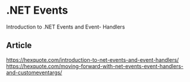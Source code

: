 # .NET Events

Introduction to .NET Events and Event- Handlers    

## Article
https://hexquote.com/introduction-to-net-events-and-event-handlers/    
https://hexquote.com/moving-forward-with-net-events-event-handlers-and-customeventargs/    
